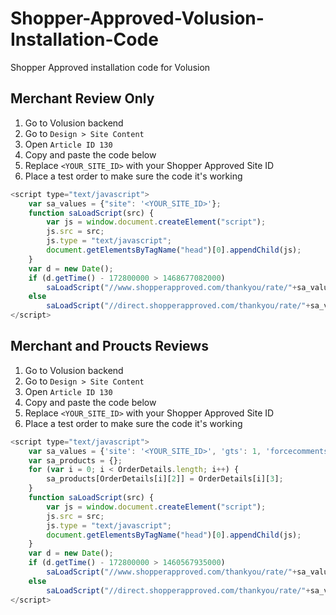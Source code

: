 # Shopper-Approved-Volusion-Installation-Code
Shopper Approved installation code for Volusion



## Merchant Review Only

1. Go to Volusion backend 
2. Go to `Design > Site Content`
3. Open `Article ID 130`
4. Copy and paste the code below 
5. Replace `<YOUR_SITE_ID>` with your Shopper Approved Site ID
6. Place a test order to make sure the code it's working

```js
<script type="text/javascript">
    var sa_values = {"site": '<YOUR_SITE_ID>'};
    function saLoadScript(src) {
        var js = window.document.createElement("script");
        js.src = src;
        js.type = "text/javascript";
        document.getElementsByTagName("head")[0].appendChild(js);
    }
    var d = new Date();
    if (d.getTime() - 172800000 > 1468677082000)
        saLoadScript("//www.shopperapproved.com/thankyou/rate/"+sa_values.site+".js");
    else
        saLoadScript("//direct.shopperapproved.com/thankyou/rate/"+sa_values.site+".js?d=" + d.getTime());
</script>
```

## Merchant and Proucts Reviews

1. Go to Volusion backend 
2. Go to `Design > Site Content`
3. Open `Article ID 130`
4. Copy and paste the code below 
5. Replace `<YOUR_SITE_ID>` with your Shopper Approved Site ID
6. Place a test order to make sure the code it's working



```js
<script type="text/javascript">
    var sa_values = {'site': '<YOUR_SITE_ID>', 'gts': 1, 'forcecomments': 1};
    var sa_products = {};
    for (var i = 0; i < OrderDetails.length; i++) {
        sa_products[OrderDetails[i][2]] = OrderDetails[i][3];
    }
    function saLoadScript(src) {
        var js = window.document.createElement("script");
        js.src = src;
        js.type = "text/javascript";
        document.getElementsByTagName("head")[0].appendChild(js);
    }
    var d = new Date();
    if (d.getTime() - 172800000 > 1460567935000)
        saLoadScript("//www.shopperapproved.com/thankyou/rate/"+sa_values.site+".js");
    else
        saLoadScript("//direct.shopperapproved.com/thankyou/rate/"+sa_values.site+".js?d=" + d.getTime());
</script>
```

